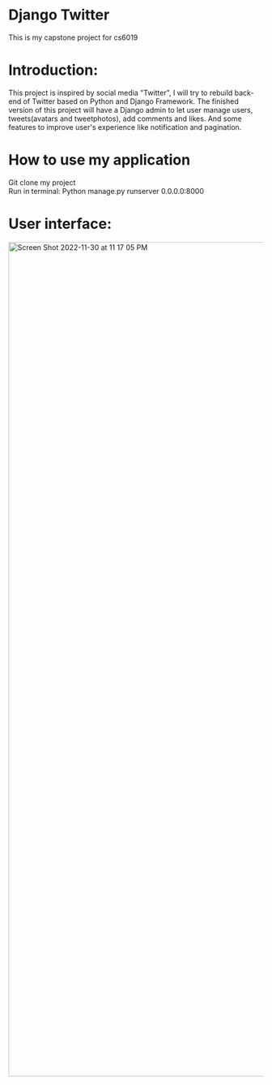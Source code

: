# Django Twitter
This is my capstone project for cs6019

# Introduction:
This project is inspired by social media "Twitter", I will try to rebuild back-end of Twitter based on Python and Django Framework. The finished version of this project will have a Django admin to let user manage users, tweets(avatars and tweetphotos), add comments and likes. And some features to improve user's experience like notification and pagination.

# How to use my application
Git clone my project<br />
Run in terminal: Python manage.py runserver 0.0.0.0:8000


# User interface:
<img width="1645" alt="Screen Shot 2022-11-30 at 11 17 05 PM" src="https://user-images.githubusercontent.com/60582494/206341708-42900d42-ee1e-4226-a190-fe7105536be9.png">
